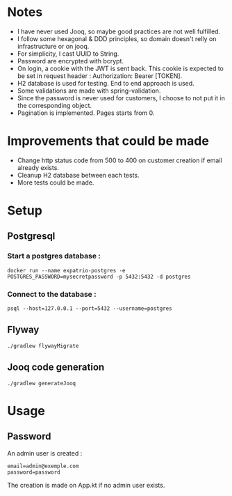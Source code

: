 
# Notes
* I have never used Jooq, so maybe good practices are not well fulfilled.
* I follow some hexagonal & DDD principles, so domain doesn't relly on infrastructure or on jooq.
* For simplicity, I cast UUID to String.
* Password are encrypted with bcrypt.
* On login, a cookie with the JWT is sent back. This cookie is expected to be set in request header : Authorization: Bearer [TOKEN].
* H2 database is used for testing. End to end approach is used.
* Some validations are made with spring-validation.
* Since the password is never used for customers, I choose to not put it in the corresponding object.
* Pagination is implemented. Pages starts from 0.

# Improvements that could be made
* Change http status code from 500 to 400 on customer creation if email already exists.
* Cleanup H2 database between each tests.
* More tests could be made.

# Setup

## Postgresql

### Start a postgres database :
```
docker run --name expatrio-postgres -e POSTGRES_PASSWORD=mysecretpassword -p 5432:5432 -d postgres
```

### Connect to the database :
```
psql --host=127.0.0.1 --port=5432 --username=postgres
```

## Flyway
```
./gradlew flywayMigrate
```

## Jooq code generation
```
./gradlew generateJooq  
```

# Usage

## Password

An admin user is created :
```
email=admin@exemple.com
password=password
```

The creation is made on App.kt if no admin user exists.